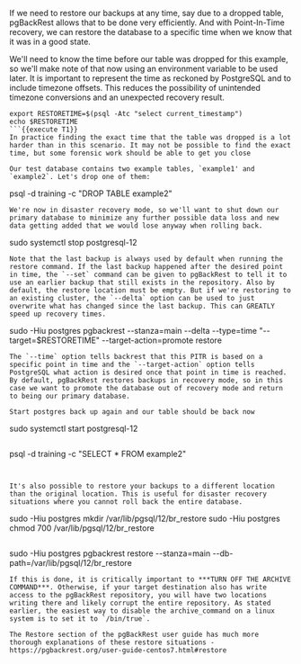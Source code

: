 If we need to restore our backups at any time, say due to a dropped table, pgBackRest allows that to be done very efficiently. And with Point-In-Time recovery, we can restore the database to a specific time when we know that it was in a good state.

We'll need to know the time before our table was dropped for this example, so we'll make note of that now using an environment variable to be used later. It is important to represent the time as reckoned by PostgreSQL and to include timezone offsets. This reduces the possibility of unintended timezone conversions and an unexpected recovery result.
```
export RESTORETIME=$(psql -Atc "select current_timestamp")
echo $RESTORETIME
```{{execute T1}}
In practice finding the exact time that the table was dropped is a lot harder than in this scenario. It may not be possible to find the exact time, but some forensic work should be able to get you close

Our test database contains two example tables, `example1' and `example2`. Let's drop one of them:
```
psql -d training -c "DROP TABLE example2"
```{{execute T1}}
We're now in disaster recovery mode, so we'll want to shut down our primary database to minimize any further possible data loss and new data getting added that we would lose anyway when rolling back.
```
sudo systemctl stop postgresql-12
```{{execute T1}}
Note that the last backup is always used by default when running the restore command. If the last backup happened after the desired point in time, the `--set` command can be given to pgBackRest to tell it to use an earlier backup that still exists in the repository. Also by default, the restore location must be empty. But if we're restoring to an existing cluster, the `--delta` option can be used to just overwrite what has changed since the last backup. This can GREATLY speed up recovery times.
```
sudo -Hiu postgres pgbackrest --stanza=main --delta --type=time "--target=$RESTORETIME" --target-action=promote restore
```{{execute T1}}
The `--time` option tells backrest that this PITR is based on a specific point in time and the `--target-action` option tells PostgreSQL what action is desired once that point in time is reached. By default, pgBackRest restores backups in recovery mode, so in this case we want to promote the database out of recovery mode and return to being our primary database.

Start postgres back up again and our table should be back now
```
sudo systemctl start postgresql-12
```{{execute T1}}
```
psql -d training -c "SELECT * FROM example2"

```{{execute T1}}


It's also possible to restore your backups to a different location than the original location. This is useful for disaster recovery situations where you cannot roll back the entire database.
```
sudo -Hiu postgres mkdir /var/lib/pgsql/12/br_restore
sudo -Hiu postgres chmod 700 /var/lib/pgsql/12/br_restore
```{{execute T1}}
```
sudo -Hiu postgres pgbackrest restore --stanza=main --db-path=/var/lib/pgsql/12/br_restore
```{{execute T1}}
If this is done, it is critically important to ***TURN OFF THE ARCHIVE COMMAND***. Otherwise, if your target destination also has write access to the pgBackRest repository, you will have two locations writing there and likely corrupt the entire repository. As stated earlier, the easiest way to disable the archive_command on a linux system is to set it to `/bin/true`.

The Restore section of the pgBackRest user guide has much more thorough explanations of these restore situations - https://pgbackrest.org/user-guide-centos7.html#restore
